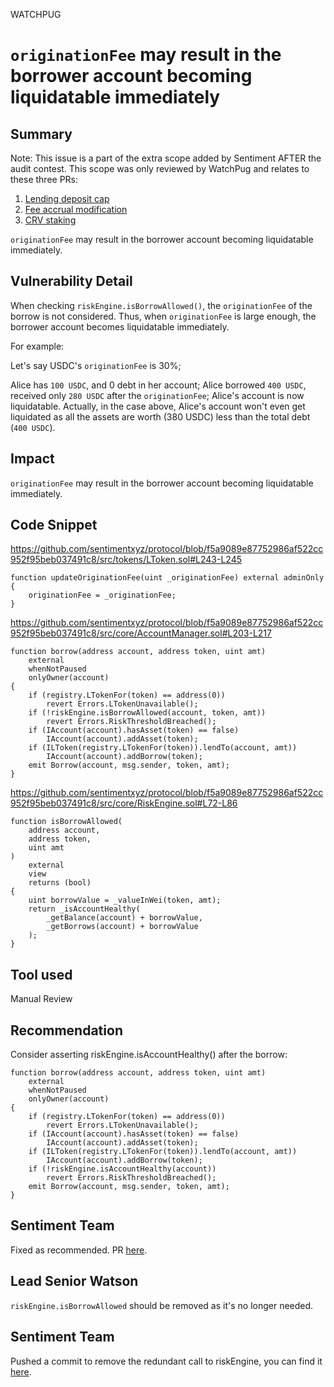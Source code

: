 WATCHPUG
# `originationFee` may result in the borrower account becoming liquidatable immediately

## Summary

Note: This issue is a part of the extra scope added by Sentiment AFTER the audit contest. This scope was only reviewed by WatchPug and relates to these three PRs:

1. [Lending deposit cap](https://github.com/sentimentxyz/protocol/pull/234)
2. [Fee accrual modification](https://github.com/sentimentxyz/protocol/pull/233)
3. [CRV staking](https://github.com/sentimentxyz/controller/pull/41)

`originationFee` may result in the borrower account becoming liquidatable immediately.

## Vulnerability Detail

When checking `riskEngine.isBorrowAllowed()`, the `originationFee` of the borrow is not considered. Thus, when `originationFee` is large enough, the borrower account becomes liquidatable immediately.

For example:

Let's say USDC's `originationFee` is 30%;

Alice has `100 USDC`, and 0 debt in her account;
Alice borrowed `400 USDC`, received only `280 USDC` after the `originationFee`;
Alice's account is now liquidatable.
Actually, in the case above, Alice's account won't even get liquidated as all the assets are worth (380 USDC) less than the total debt (`400 USDC`).

## Impact

`originationFee` may result in the borrower account becoming liquidatable immediately.

## Code Snippet
https://github.com/sentimentxyz/protocol/blob/f5a9089e87752986af522cc952f95beb037491c8/src/tokens/LToken.sol#L243-L245

```solidity
function updateOriginationFee(uint _originationFee) external adminOnly {
    originationFee = _originationFee;
}
```

https://github.com/sentimentxyz/protocol/blob/f5a9089e87752986af522cc952f95beb037491c8/src/core/AccountManager.sol#L203-L217

```solidity
function borrow(address account, address token, uint amt)
    external
    whenNotPaused
    onlyOwner(account)
{
    if (registry.LTokenFor(token) == address(0))
        revert Errors.LTokenUnavailable();
    if (!riskEngine.isBorrowAllowed(account, token, amt))
        revert Errors.RiskThresholdBreached();
    if (IAccount(account).hasAsset(token) == false)
        IAccount(account).addAsset(token);
    if (ILToken(registry.LTokenFor(token)).lendTo(account, amt))
        IAccount(account).addBorrow(token);
    emit Borrow(account, msg.sender, token, amt);
}
```

https://github.com/sentimentxyz/protocol/blob/f5a9089e87752986af522cc952f95beb037491c8/src/core/RiskEngine.sol#L72-L86

```solidity
function isBorrowAllowed(
    address account,
    address token,
    uint amt
)
    external
    view
    returns (bool)
{
    uint borrowValue = _valueInWei(token, amt);
    return _isAccountHealthy(
        _getBalance(account) + borrowValue,
        _getBorrows(account) + borrowValue
    );
}
```

## Tool used

Manual Review

## Recommendation

Consider asserting riskEngine.isAccountHealthy() after the borrow:

```solidity
function borrow(address account, address token, uint amt)
    external
    whenNotPaused
    onlyOwner(account)
{
    if (registry.LTokenFor(token) == address(0))
        revert Errors.LTokenUnavailable();
    if (IAccount(account).hasAsset(token) == false)
        IAccount(account).addAsset(token);
    if (ILToken(registry.LTokenFor(token)).lendTo(account, amt))
        IAccount(account).addBorrow(token);
    if (!riskEngine.isAccountHealthy(account))
        revert Errors.RiskThresholdBreached();
    emit Borrow(account, msg.sender, token, amt);
}
```

## Sentiment Team
Fixed as recommended. PR [here](https://github.com/sentimentxyz/protocol/pull/236).

## Lead Senior Watson
`riskEngine.isBorrowAllowed` should be removed as it's no longer needed.

## Sentiment Team
Pushed a commit to remove the redundant call to riskEngine, you can find it [here](https://github.com/sentimentxyz/protocol/pull/236/commits/bfc445b02784f8130181641ce0054382b4cc3ec5).

